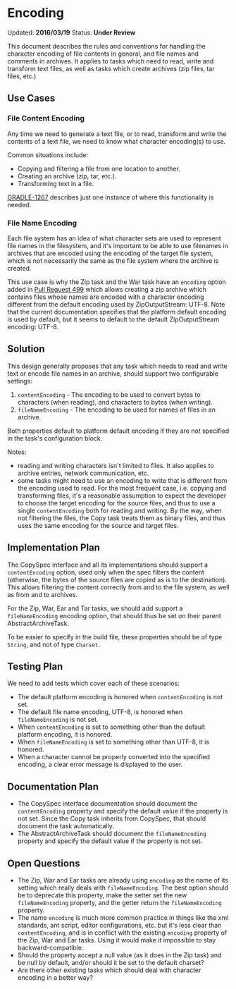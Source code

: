 # Encoding

Updated: __2016/03/19__
Status: __Under Review__

This document describes the rules and conventions for handling the character encoding of file contents in general, and file names 
and comments in archives. It applies to tasks which need to read, write and transform text files, as well as tasks which create
archives (zip files, tar files, etc.)

## Use Cases

### File Content Encoding

Any time we need to generate a text file, or to read, transform and write the contents of a text file, we need to know what 
character encoding(s) to use.

Common situations include:

* Copying and filtering a file from one location to another.
* Creating an archive (zip, tar, etc.).
* Transforming text in a file.

[GRADLE-1267](https://issues.gradle.org/browse/GRADLE-1267) describes just one instance of where this functionality is needed.

### File Name Encoding

Each file system has an idea of what character sets are used to represent file names in the filesystem, and it's important to be 
able to use filenames in archives that are encoded using the encoding of the target file system, which is not necessarily the same
as the file system where the archive is created.

This use case is why the Zip task and the War task have an `encoding` option added in 
[Pull Request 499](https://github.com/gradle/gradle/pull/499) which allows creating a zip archive which contains files whose names 
are encoded with a character encoding different from the default encoding used by ZipOutputStream: UTF-8. Note that the current 
documentation specifies that the platform default encoding is used by default, but it seems to default to the default ZipOutputStream
encoding: UTF-8.

## Solution

This design generally proposes that any task which needs to read and write text or encode file names in an archive, should support two configurable settings:

1. `contentEncoding` - The encoding to be used to convert bytes to characters (when reading), and characters to bytes (when writing).
2. `fileNameEncoding` - The encoding to be used for names of files in an archive.

Both properties default to platform default encoding if they are not specified in the task's configuration block.

Notes:

 - reading and writing characters isn't limited to files. It also applies to archive entries, network communication, etc.
 - some tasks might need to use an encoding to write that is different from the encoding used to read. For the most frequent case,
   i.e. copying and transforming files, it's a reasonable assumption to expect the developer to choose the target encoding for the
   source files, and thus to use a single `contentEncoding` both for reading and writing. By the way, when not filtering the 
   files, the Copy task treats them as binary files, and thus uses the same encoding for the source and target files.

## Implementation Plan

The CopySpec interface and all its implementations should support a `contentEncoding` option, used only when the spec filters 
the content (otherwise, the bytes of the source files are copied as is to the destination). This allows filtering the content 
correctly from and to the file system, as well as from and to archives. 

For the Zip, War, Ear and Tar tasks, we should add support a `fileNameEncoding` encoding option, that should thus be set on their
parent AbstractArchiveTask.

To be easier to specify in the build file, these properties should be of type `String`, and not of type `Charset`.

## Testing Plan

We need to add tests which cover each of these scenarios:

- The default platform encoding is honored when `contentEncoding` is not set.
- The default file name encoding, UTF-8, is honored when `fileNameEncoding` is not set.
- When `contentEncoding` is set to something other than the default platform encoding, it is honored.
- When `fileNameEncoding` is set to something other than UTF-8, it is honored.
- When a character cannot be properly converted into the specified encoding, a clear error message is displayed to the user.

## Documentation Plan

- The CopySpec interface documentation should document the `contentEncoding` property and specify the default value if the property is not set.
  Since the Copy task inherits from CopySpec, that should document the task automatically.
- The AbstractArchiveTask should document the `fileNameEncoding` property and specify the default value if the property is not set.

## Open Questions

- The Zip, War and Ear tasks are already using `encoding` as the name of its setting which really deals with `fileNameEncoding`. The best option
  should be to deprecate this property, make the setter set the new `fileNameEncoding` property, and the getter return the `fileNameEncoding` 
  property.
- The name `encoding` is much more common practice in things like the xml standards, ant script, editor configurations, etc. 
  but it's less clear than `contentEncoding`, and is in conflict with the existing `encoding` property of the Zip, War and Ear tasks. Using
  it would make it impossible to stay backward-compatible.
- Should the property accept a null value (as it does in the Zip task) and be null by default, and/or should it be set to the default charset?
- Are there other existing tasks which should deal with character encoding in a better way?